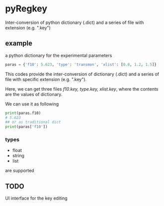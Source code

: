 # pyRegkey
Inter-conversion of python dictionary (.dict) and a series of file with extension (e.g. ".key")




## example

a python dictionary for the experimental parameters

```python
paras = {'f10': 5.623, 'type': 'transmon', 'xlist': [0.8, 1.2, 1.5]}
```

This codes provide the inter-conversion of dictionary (.dict) and a series of file with specific extension (e.g. ".key"). 

Here, we can get three files *f10.key, type.key, xlist.key*, where the contents are the values of dictionary. 



We can use it as following

```python
print(paras.f10)
# 5.623
## or as traditional dict
print(paras['f10'])
```



### types

- float
- string
- list

are supported 





## TODO

UI interface for the key editing





